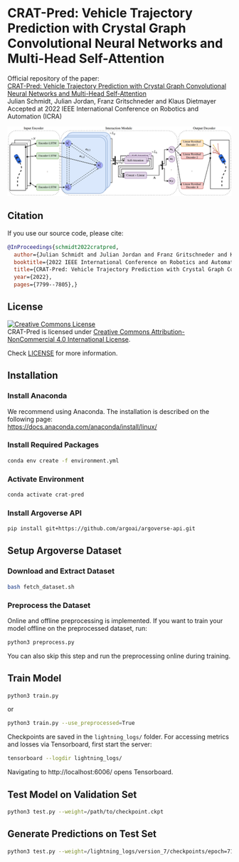 # CRAT-Pred: Vehicle Trajectory Prediction with Crystal Graph Convolutional Neural Networks and Multi-Head Self-Attention

Official repository of the paper:\
[CRAT-Pred: Vehicle Trajectory Prediction with Crystal Graph Convolutional Neural Networks and Multi-Head Self-Attention](https://arxiv.org/abs/2202.04488)\
Julian Schmidt, Julian Jordan, Franz Gritschneder and Klaus Dietmayer\
Accepted at 2022 IEEE International Conference on Robotics and Automation (ICRA)

![img](images/overview.png)

## Citation
If you use our source code, please cite:
```bibtex
@InProceedings{schmidt2022cratpred,
  author={Julian Schmidt and Julian Jordan and Franz Gritschneder and Klaus Dietmayer},
  booktitle={2022 IEEE International Conference on Robotics and Automation (ICRA)}, 
  title={CRAT-Pred: Vehicle Trajectory Prediction with Crystal Graph Convolutional Neural Networks and Multi-Head Self-Attention}, 
  year={2022},
  pages={7799--7805},}
```

## License
<a rel="license" href="http://creativecommons.org/licenses/by-nc/4.0/">
<img alt="Creative Commons License" style="border-width:0" src="https://i.creativecommons.org/l/by-nc/4.0/88x31.png"
 /></a><br />CRAT-Pred is licensed under <a rel="license" href="http://creativecommons.org/licenses/by-nc/4.0/"
 >Creative Commons Attribution-NonCommercial 4.0 International License</a>.
 
Check [LICENSE](LICENSE) for more information.

## Installation
### Install Anaconda
We recommend using Anaconda.
The installation is described on the following page:\
https://docs.anaconda.com/anaconda/install/linux/

### Install Required Packages
```sh
conda env create -f environment.yml
```

### Activate Environment
```sh
conda activate crat-pred
```

### Install Argoverse API
```sh
pip install git+https://github.com/argoai/argoverse-api.git
```

## Setup Argoverse Dataset
### Download and Extract Dataset
```sh
bash fetch_dataset.sh
```

### Preprocess the Dataset
Online and offline preprocessing is implemented. If you want to train your model offline on the preprocessed dataset, run:
```sh
python3 preprocess.py
```
You can also skip this step and run the preprocessing online during training.
## Train Model
```sh
python3 train.py
```
or
```sh
python3 train.py --use_preprocessed=True
```
Checkpoints are saved in the `lightning_logs/` folder.
For accessing metrics and losses via Tensorboard, first start the server:
```sh
tensorboard --logdir lightning_logs/
```
Navigating to http://localhost:6006/ opens Tensorboard.


## Test Model on Validation Set
```sh
python3 test.py --weight=/path/to/checkpoint.ckpt
```

## Generate Predictions on Test Set
```sh
python3 test.py --weight=/lightning_logs/version_7/checkpoints/epoch=71-loss_train=40.19-loss_val=14.66-ade1_val=1.42-fde1_val=3.12-ade_val=0.85-fde_val=1.45.ckpt --split=test
```
